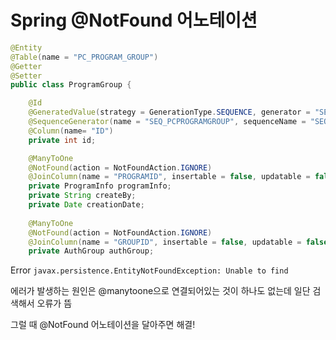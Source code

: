 # Spring @NotFound  어노테이션

```java
@Entity
@Table(name = "PC_PROGRAM_GROUP")
@Getter
@Setter
public class ProgramGroup {

    @Id
    @GeneratedValue(strategy = GenerationType.SEQUENCE, generator = "SEQ_PCPROGRAMGROUP")
    @SequenceGenerator(name = "SEQ_PCPROGRAMGROUP", sequenceName = "SEQ_PCPROGRAMGROUP", allocationSize = 1)
    @Column(name= "ID")
    private int id;

    @ManyToOne
    @NotFound(action = NotFoundAction.IGNORE)
    @JoinColumn(name = "PROGRAMID", insertable = false, updatable = false)
    private ProgramInfo programInfo;
    private String createBy;
    private Date creationDate;
    
    @ManyToOne
    @NotFound(action = NotFoundAction.IGNORE)
    @JoinColumn(name = "GROUPID", insertable = false, updatable = false)
    private AuthGroup authGroup;
```



Error `javax.persistence.EntityNotFoundException: Unable to find`

에러가 발생하는 원인은 @manytoone으로 연결되어있는 것이 하나도 없는데 일단 검색해서 오류가 뜸

그럴 때 @NotFound 어노테이션을 달아주면 해결!
